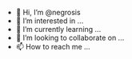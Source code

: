 - 👋 Hi, I’m @negrosis
- 👀 I’m interested in ...
- 🌱 I’m currently learning ...
- 💞️ I’m looking to collaborate on ...
- 📫 How to reach me ...

<!---
negrosis/negrosis is a ✨ special ✨ repository because its `README.md` (this file) appears on your GitHub profile.
You can click the Preview link to take a look at your changes.
--->
